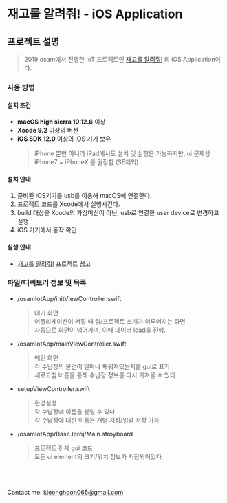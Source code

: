 # 재고를 알려줘! - iOS Application
## 프로젝트 설명
> 2019 osam에서 진행한 IoT 프로젝트인 [재고를 알려줘!](https://github.com/JinsungGwag/Checkstorage) 의 iOS Application이다.<br>

### 사용 방법

#### 설치 조건
  * **macOS high sierra 10.12.6** 이상 <br>
  * **Xcode 9.2** 이상의 버전 <br>
  * **iOS SDK 12.0** 이상의 iOS 기기 보유 <br>
     > iPhone 뿐만 아니라 iPad에서도 설치 및 실행은 가능하지만, ui 문제상 iPhone7 ~ iPhoneX 를 권장함 (SE제외) <br>
  
#### 설치 안내
  1. 준비된 iOS기기를 usb를 이용해 macOS에 연결한다. <br>
  2. 프로젝트 코드를 Xcode에서 실행시킨다. <br>
  3. build 대상을 Xcode의 가상머신이 아닌, usb로 연결한 user device로 변경하고 실행 <br>
  4. iOS 기기에서 동작 확인 <br>
  
#### 실행 안내
  * [재고를 알려줘!](https://github.com/JinsungGwag/Checkstorage) 프로젝트 참고

### 파일/디렉토리 정보 및 목록
  * /osamIotApp/initViewController.swift
    > 대기 화면 <br>
    > 어플리케이션이 켜질 때 팀/프로젝트 소개가 이루어지는 화면.<br>
       자동으로 화면이 넘어가며, 이때 데이터 load를 진행. <br>
       
  * /osamIotApp/mainViewController.swift
    > 메인 화면 <br>
    > 각 수납장의 물건이 얼마나 채워져있는지를 gui로 표기 <br>
       새로고침 버튼을 통해 수납장 정보를 다시 가져올 수 있다.<br>
       
  * setupViewController.swift
    > 환경설정 <br>
    > 각 수납장에 이름을 붙일 수 있다. <br>
     각 수납장에 대한 이름은 개별 저장/일괄 저장 가능 <br>
     
  * /osamIotApp/Base.Iproj/Main.stroyboard
    > 프로젝트 전체 gui 코드 <br>
    > 모든 ui element의 크기/위치 정보가 저장되어있다. <br>
  

<br><br><br>
Contact me: kjeonghoon065@gmail.com
